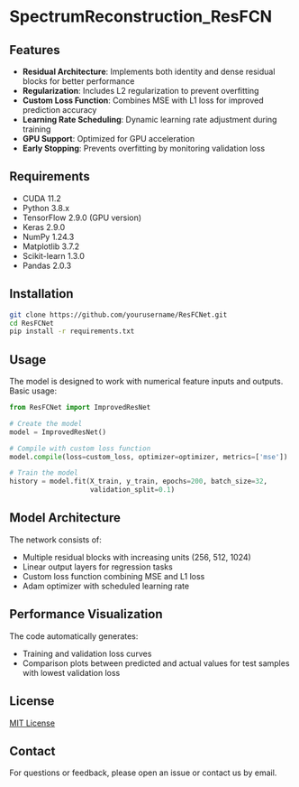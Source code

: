 # SpectrumReconstruction_ResFCN

## Features

- **Residual Architecture**: Implements both identity and dense residual blocks for better performance
- **Regularization**: Includes L2 regularization to prevent overfitting
- **Custom Loss Function**: Combines MSE with L1 loss for improved prediction accuracy
- **Learning Rate Scheduling**: Dynamic learning rate adjustment during training
- **GPU Support**: Optimized for GPU acceleration
- **Early Stopping**: Prevents overfitting by monitoring validation loss

## Requirements

- CUDA 11.2
- Python 3.8.x
- TensorFlow 2.9.0 (GPU version)
- Keras 2.9.0
- NumPy 1.24.3
- Matplotlib 3.7.2
- Scikit-learn 1.3.0
- Pandas 2.0.3

## Installation

```bash
git clone https://github.com/yourusername/ResFCNet.git
cd ResFCNet
pip install -r requirements.txt
```

## Usage

The model is designed to work with numerical feature inputs and outputs. Basic usage:

```python
from ResFCNet import ImprovedResNet

# Create the model
model = ImprovedResNet()

# Compile with custom loss function
model.compile(loss=custom_loss, optimizer=optimizer, metrics=['mse'])

# Train the model
history = model.fit(X_train, y_train, epochs=200, batch_size=32, 
                    validation_split=0.1)
```

## Model Architecture

The network consists of:
- Multiple residual blocks with increasing units (256, 512, 1024)
- Linear output layers for regression tasks
- Custom loss function combining MSE and L1 loss
- Adam optimizer with scheduled learning rate

## Performance Visualization

The code automatically generates:
- Training and validation loss curves
- Comparison plots between predicted and actual values for test samples with lowest validation loss

## License

[MIT License](LICENSE)

## Contact

For questions or feedback, please open an issue or contact us by email.
